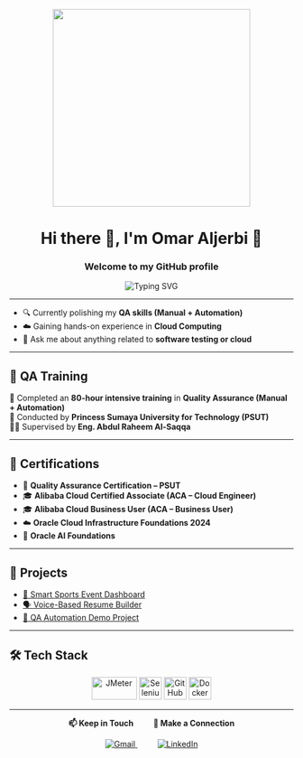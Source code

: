 <p align="center">
  <img src="https://media1.giphy.com/media/v1.Y2lkPTc5MGI3NjExanQyeDRjdXRhbWdvaml5dmQzZGE4NG8zMW9zdzl1Nm4xMTZvMmppNiZlcD12MV9pbnRlcm5hbF9naWZfYnlfaWQmY3Q9Zw/WOwiryOPA0G6jhKqB0/giphy.gif" width="350"/>
</p>

<h1 align="center">Hi there 👋, I'm Omar Aljerbi 💙 </h1>
<h3 align="center">Welcome to my GitHub profile</h3>

<p align="center">
  <img src="https://readme-typing-svg.herokuapp.com?center=true&vCenter=true&lines=Junior+QA+Tester...;Manual+%26+Automation;Cloud+Computing;Always+learning+new+skills!" alt="Typing SVG" />
</p>

---

- 🔍 Currently polishing my **QA skills (Manual + Automation)**  
- ☁️ Gaining hands-on experience in **Cloud Computing**  
- 💬 Ask me about anything related to **software testing or cloud**  

---

## 🧪 QA Training  
🎯 Completed an **80-hour intensive training** in **Quality Assurance (Manual + Automation)**  
🏫 Conducted by **Princess Sumaya University for Technology (PSUT)**  
👨‍🏫 Supervised by **Eng. Abdul Raheem Al-Saqqa**  

---

## 🏅 Certifications  
- 🧪 **Quality Assurance Certification – PSUT**  
- 🎓 **Alibaba Cloud Certified Associate (ACA – Cloud Engineer)**  
- 🎓 **Alibaba Cloud Business User (ACA – Business User)**  
- ☁️ **Oracle Cloud Infrastructure Foundations 2024**  
- 🤖 **Oracle AI Foundations**  

---

## 🚀 Projects  
- [🎯 Smart Sports Event Dashboard](https://github.com/OmarAljerbi/SmartSportsDashboard)  
- [🗣️ Voice-Based Resume Builder](https://github.com/OmarAljerbi/VoiceCV)  
- [🧪 QA Automation Demo Project](https://github.com/OmarAljerbi/QAAutomationDemo)  

---

## 🛠️ Tech Stack 

<p align="center">
  <img src="https://jmeter.apache.org/images/jmeter.png" alt="JMeter" width="80" height="40" />
  <img src="https://cdn.jsdelivr.net/gh/devicons/devicon/icons/selenium/selenium-original.svg" alt="Selenium" width="40" height="40"/>
  <img src="https://cdn.jsdelivr.net/gh/devicons/devicon/icons/github/github-original.svg" alt="GitHub" width="40" height="40"/>
  <img src="https://cdn.jsdelivr.net/gh/devicons/devicon/icons/docker/docker-original.svg" alt="Docker" width="40" height="40"/>
</p>

---

<p align="center">
  <strong>📫 Keep in Touch</strong>&nbsp;&nbsp;&nbsp;&nbsp;&nbsp;&nbsp;&nbsp;&nbsp;
  <strong>🔗 Make a Connection</strong>
</p>

<p align="center">
  <a href="mailto:omar.aljerbi@example.com" target="_blank">
    <img src="https://img.icons8.com/color/48/gmail-new.png" alt="Gmail" />
  </a>
  &nbsp;&nbsp;&nbsp;&nbsp;&nbsp;&nbsp;&nbsp;&nbsp;
  <a href="https://www.linkedin.com/in/omar-aljerbi-aa72b8260/" target="_blank">
    <img src="https://img.icons8.com/ios-filled/48/0077B5/linkedin.png" alt="LinkedIn" />
  </a>
</p>
